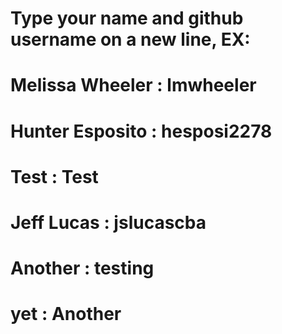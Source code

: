 # Type your name and github username on a new line, EX:
# Melissa Wheeler : lmwheeler
# Hunter Esposito : hesposi2278
# Test : Test
# Jeff Lucas : jslucascba
# Another : testing
# yet : Another
